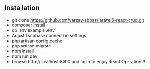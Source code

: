 
## Installation

- git  clone  https://github.com/varzay-abbas/laravel6-react-crud.git
- composer install 
- cp .env.example .env
- Adjust Database connection settings
- php artisan config:cache
- php artisan migrate
- npm install
- npm run dev
- browse http://localhost:8000 and login to enjoy React Operation!!!

